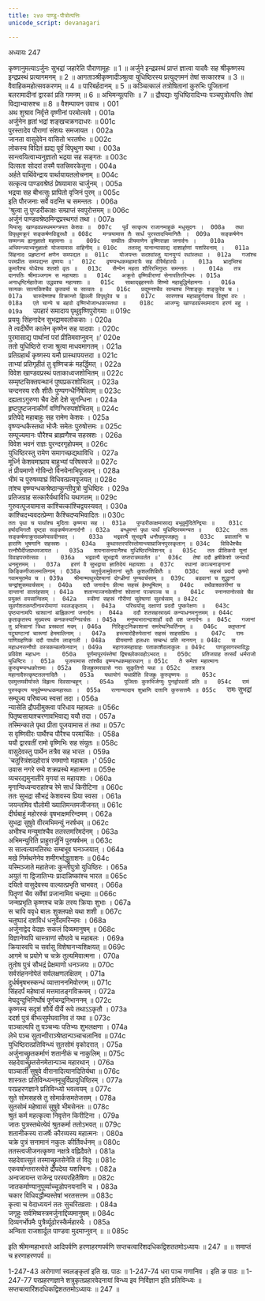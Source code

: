 ```yaml
---
title: २४७ पाण्डु-पौत्रोत्पत्तिः
unicode_script: devanagari

---
```



अध्यायः 247

कृष्णानुमत्याऽर्जुनः सुभद्रां जहारेति पौराणामूहः ॥ 1 ॥ अर्जुने इन्द्रप्रस्थं प्राप्तं ज्ञात्वा यादवैः सह श्रीकृष्णस्य इन्द्रप्रस्थं प्रत्यागमनम् ॥ 2 ॥ आगताञ्श्रीकृष्णादीञ्श्रुत्वा युधिष्ठिरस्य प्रत्युद्गमनं तेषां सत्कारश्च ॥ 3 ॥ वैवाहिकमहोत्सवकरणम् ॥ 4 ॥ पारिबर्हदानम् ॥ 5 ॥ कञ्चित्कालं तत्रोषितानां कुरुभिः पूजितानां बलरामादीनां द्वारकां प्रति गमनम् ॥ 6 ॥ अभिमन्यूत्पत्तिः ॥ 7 ॥ द्रौपद्याः युधिष्ठिरादिभ्यः पञ्चपुत्रोत्पत्तिः तेषां विद्याभ्यासश्च ॥ 8 ॥
वैशम्पायन उवाच ।	001  
अथ शुश्राव निर्वृत्ते वृष्णीनां परमोत्सवे ।	001a  
अर्जुनेन हृतां भद्रां शङ्खचक्रगदाधरः ॥	001c  
पुरस्तादेव पौराणां संशयः समजायत ।	002a  
जानता वासुदेवेन वासितो भरतर्षभः ॥	002c  
लोकस्य विदितं ह्यद्य पूर्वं विपृथुना यथा ।	003a  
सान्त्वयित्वाभ्यनुज्ञातो भद्रया सह सङ्गतः ॥	003c  
दित्सता सोदरां तस्मै पतत्त्रिवरकेतुना ।	004a  
अर्हते पार्थिवेन्द्राय पार्थायायतलोचनाम् ॥	004c  
सत्कृत्य पाण्डवश्रेष्ठं प्रेषयामास चार्जुनम् ।	005a  
भद्रया सह बीभत्सुः प्रापितो वृजिनं पुरम् ॥	005c  
इति पौरजनाः सर्वे वदन्ति च समन्ततः ।	006a  
'श्रुत्वा तु पुण्डरीकाक्षः सम्प्राप्तं स्वपुरोत्तमम् ॥	006c  
अर्जुनं पाण्डवश्रेष्ठमिन्द्रप्रस्थगतं तथा ।	007a  
`यियासुः खाण्डवप्रस्थममन्त्रयत केशवः ॥	007c  
पूर्वं सत्कृत्य राजानमाहुकं मधुसूदनः ।	008a  
तथा विपृथुमक्रूरं सङ्कर्षणविडूरथौ ॥	008c  
मन्त्रयामास तैः सार्धं पुरस्तादभिमानितैः ।	009a  
सङ्कर्षणेन सम्मन्त्र्य ह्यनुज्ञातो महामनाः ॥	009c  
सम्प्रीतः प्रीयमाणेन वृष्णिराज्ञा जनार्दनः ।	010a  
अभिमन्त्र्याभ्यनुज्ञातो योजयामास वाहिनीम् ॥	010c  
ततस्तु यानान्यासाद्य दाशार्हाणां यशस्विनाम् ।	011a  
सिंहनादः प्रहृष्टानां क्षणेन समपद्यत ॥	011c  
योजयन्तः सदश्वांस्तु यानयुग्यं रथांस्तथा ।	012a  
गजांश्च परमप्रीतः समपद्यन्त वृष्णयः ॥'	012c  
वृष्ण्यन्धकमहामात्रैः सह वीरैर्महारथैः ।	013a  
भ्रातृभिश्च कुमारैश्च योधैश्च शतशो वृतः ॥	013c  
सैन्येन महता शौरिरभिगुप्तः समन्ततः ।	014a  
तत्र दानपतिः श्रीमाञ्जगाम स महायशाः ॥	014c  
अक्रूरो वृष्णिवीराणां सेनापतिररिन्दमः ।	015a  
अनाधृष्टिर्महातेजा उद्धवश्च महायशाः ॥	015c  
साक्षाद्बृहस्पतेः शिष्यो महाबुद्धिर्महामनाः ।	016a  
सत्यकः सात्यकिश्चैव कृतवर्मा च सात्वतः ॥	016c  
प्रद्युम्नश्चैव साम्बश्च निशङ्कुः शङ्कुरेव च ।	017a  
चारुदेष्णश्च विक्रान्तो झिल्ली विपृथुरेव च ॥	017c  
सारणश्च महाबाहुर्गदश्च विदुषां वरः ।	018a  
एते चान्ये च बहवो वृष्णिभोजान्धकास्तथा ॥	018c  
आजग्मुः खाण्डवप्रस्थमादाय हरणं बहु ।	019a  
`उपहारं समादाय पृथुवृष्णिपुरोगमाः ॥	019c  
प्रययुः सिंहनादेन सुभद्रामवलोककाः ।	020a  
ते त्वदीर्घेण कालेन कृष्णेन सह यादवाः ।	020c  
पुरमासाद्य पार्थानां परां प्रीतिमवाप्नुवन् ॥'	020e  
ततो युधिष्ठिरो राजा श्रुत्वा माधवमागतम् ।	021a  
प्रतिग्रहार्थं कृष्णस्य यमौ प्रास्थापयत्तदा ॥	021c  
ताभ्यां प्रतिगृहीतं तु वृष्णिचक्रं महर्द्धिमत् ।	022a  
विवेश खाण्डवप्रस्थं पताकाध्वजशोभितम् ॥	022c  
सम्मृष्टसिक्तपन्थानं पुष्पप्रकरशोभितम् ।	023a  
चन्दनस्य रसैः शीतैः पुण्यगन्धैर्निषेवितम् ॥	023c  
दह्यताऽगुरुणा चैव देशे देशे सुगन्धिना ।	024a  
हृष्टपुष्टजनाकीर्णं वणिग्भिरुपशोभितम् ॥	024c  
प्रतिपेदे महाबाहुः सह रामेण केशवः ।	025a  
वृष्ण्यन्धकैस्तथा भोजैः समेतः पुरुषोत्तमः ॥	025c  
सम्पूज्यमानः पौरैश्च ब्राह्मणैश्च सहस्रशः ।	026a  
विवेश भवनं राज्ञः पुरन्दरगृहोपमम् ॥	026c  
युधिष्ठिरस्तु रामेण समागच्छद्यथाविधि ।	027a  
मूर्ध्नि केशवमाघ्राय बाहुभ्यां परिषस्वजे ॥	027c  
तं प्रीयमाणो गोविन्दो विनयेनाभिपूजयन् ।	028a  
भीमं च पुरुषव्याघ्रं विधिवत्प्रत्यपूजयत् ॥	028c  
तांश्च वृष्ण्यन्धकश्रेष्ठान्कुन्तीपुत्रो युधिष्ठिरः ।	029a  
प्रतिजग्राह सत्कारैर्यथाविधि यथागतम् ॥	029c  
गुरुवत्पूजयामास कांश्चित्कांश्चिद्वयस्यवत् ।	030a  
कांश्चिदभ्यवदत्प्रेम्णा कैश्चिदप्यभिवादितः ॥	030c  
`ततः पृथा च पार्थाश्च मुदिताः कृष्णया सह ।	031a  
पुण्डरीकाक्षमासाद्य बभूवुर्मुदितेन्द्रियाः ॥	031c  
हर्षादभिगतौ दृष्ट्वा सङ्कर्षणजनार्दनौ ।	032a  
बन्धुमन्तं पृथा पार्थं युधिष्ठिरममन्यत ॥	032c  
ततः सङ्कर्षणाक्रूरावप्रमेयावदीनवत् ।	033a  
भद्रवत्यै सुभद्रायै धनौघमुपजह्रतुः ॥	033c  
प्रवालानि च हाराणि भूषणानि सहस्रशः ।	034a  
कुथास्तरपरिस्तोमान्व्याघ्राजिनपुरस्कृतान् ॥	034c  
विविधैश्चैव रत्नौघैर्दीप्तप्रभमजायत ।	035a  
शयनासनयानैश्च युधिष्ठिरनिवेशनम् ॥	035c  
ततः प्रीतिकरो यूनां विवाहपरमोत्सवः ।	036a  
भद्रवत्यै सुभद्रायै सप्तरात्रमवर्तत ॥'	036c  
तेषां ददौ हृषीकेशो जन्यार्थे धनमुत्तमम् ।	037a  
हरणं वै सुभद्राया ज्ञातिदेयं महायशाः ॥	037c  
रथानां काञ्चनाङ्गानां किङ्किणीजालमालिनाम् ।	038a  
चतुर्युजामुपेतानां सूतैः कुशलशिक्षितैः ॥	038c  
सहस्रं प्रददौ कृष्णो गवामयुतमेव च ।	039a  
श्रीमान्माथुरदेश्यानां दोग्ध्रीणां पुण्यवर्चसाम् ॥	039c  
बडवानां च शुद्धानां चन्द्रांशुसमवर्चसाम् ।	040a  
ददौ जनार्दनः प्रीत्या सहस्रं हेमभूषितम् ॥	040c  
तथैवाश्वतरीणां च दान्तानां वातरंहसाम् ।	041a  
शतान्यञ्जनकेशीनां श्वेतानां पञ्चपञ्च च ॥	041c  
स्नानपानोत्सवे चैव प्रयुक्तं वयसान्वितम् ।	042a  
स्त्रीणां सहस्रं गौरीणां सुवेषाणां सुवर्चसाम् ॥	042c  
सुवर्णशतकण्ठीनामरोमाणां स्वलङ्कृताम् ।	043a  
परिचर्यासु दक्षाणां प्रददौ पुष्करेक्षणः ॥	043c  
पृष्ठ्यानामपि चाश्वानां बाह्लिकानां जनार्दनः ।	044a  
ददौ शतसहस्राख्यं कन्याधनमनुत्तमम् ॥	044c  
कृताकृतस्य मुख्यस्य कनकस्याग्निवर्चसः ।	045a  
मनुष्यभारान्दाशार्हो ददौ दश जनार्दनः ॥	045c  
गजानां तु प्रभिन्नानां त्रिधा प्रस्रवतां मदम् ।	046a  
गिरिकूटनिकाशानां समरेष्वनिवर्तिनाम् ॥	046c  
क्लृप्तानां पटुघण्टानां चारूणां हेममालिनाम् ।	047a  
हस्त्यारोहैरुपेतानां सहस्रं साहसप्रियः ॥	047c  
रामः पाणिग्रहणिकं ददौ पार्थाय लाङ्गली ।	048a  
प्रीयमाणो हलधरः सम्बन्धं प्रति मानयन् ॥	048c  
स महाधनरत्नौघो वस्त्रकम्बलफेनवान् ।	049a  
महागजमहाग्राहः पताकाशैवलाकुलः ॥	049c  
पाण्डुसागरमाविद्धः प्रविवेश महाधनः ।	050a  
पूर्णमापूरयंस्तेषां द्विषच्छोकावहोऽभवत् ॥	050c  
प्रतिजग्राह तत्सर्वं धर्मराजो युधिष्टिरः ।	051a  
पूजयामास तांश्चैव वृष्ण्यन्धकमहारथान् ॥	051c  
ते समेता महात्मानः कुरुवृष्ण्यन्धकोत्तमाः ।	052a  
विजह्रुरमरावासे नराः सुकृतिनो यथा ॥	052c  
तत्रतत्र महानादैरुत्कृष्टतलनादितैः ।	053a  
यथायोगं यथाप्रीति विजह्रुः कुरुवृष्णयः ॥	053c  
एवमुत्तमवीर्यास्ते विहृत्य दिवसान्बहून् ।	054a  
पूजिताः कुरुभिर्जग्मुः पुनर्द्वारवतीं प्रति ॥	054c  
रामं पुरुस्कृत्य ययुर्वृष्म्यन्धकमहारथाः ।	055a  
रत्नान्यादाय शुभ्राणि दत्तानि कुरुसत्तमैः ॥	055c  
`रामः सुभद्रां सम्पूज्य परिष्वज्य स्वसां तदा ।	056a  
न्यासेति द्रौपदीमुक्त्वा परिधाय महाबलः ॥	056c  
पितृष्वसायाश्चरणावभिवाद्य ययौ तदा ।	057a  
तस्मिन्काले पृथा प्रीता पूजयामास तं तथा ॥	057c  
स वृष्णिवीरः पार्थैश्च पौरैश्च परमार्चितः ।	058a  
ययौ द्वारवतीं रामो वृष्णिभिः सह संयुतः ॥	058c  
वासुदेवस्तु पार्थेन तत्रैव सह भारत ।	059a  
`चतुस्त्रिंशदहोरात्रं रममाणो महाबलः ।'	059c  
उवास नगरे रम्ये शक्रप्रस्थे महात्मना ॥	059e  
व्यचरद्यमुनातीरे मृगयां स महायशाः ।	060a  
मृगान्विध्यन्वराहांश्च रेमे सार्धं किरीटिना ॥	060c  
ततः सुभद्रा सौभद्रं केशवस्य प्रिया स्वसा ।	061a  
जयन्तमिव पौलोमी ख्यातिमन्तमजीजनत् ॥	061c  
दीर्घबाहुं महोरस्कं वृषभाक्षमरिन्दमम् ।	062a  
सुभद्रा सुषुवे वीरमभिमन्युं नरर्षभम् ॥	062c  
अभीश्च मन्युमांश्चैव ततस्तमरिमर्दनम् ।	063a  
अभिमन्युरिति प्राहुरार्जुनिं पुरुषर्षभम् ॥	063c  
स सात्वत्यामतिरथः सम्बभूव घनञ्जयात् ।	064a  
मखे निर्मथनेनेव शमीगर्भाद्धुताशनः ॥	064c  
यस्मिञ्जाते महातेजाः कुन्तीपुत्रो युधिष्ठिरः ।	065a  
अयुतं गा द्विजातिभ्यः प्रादान्निष्कांश्च भारत ॥	065c  
दयितो वासुदेवस्य वाल्यात्प्रभृति चाभवत् ।	066a  
पितॄणां चैव सर्वेषां प्रजानामिव चन्द्रमाः ॥	066c  
जन्मप्रभृति कृष्णश्च चक्रे तस्य क्रियाः शुभाः ।	067a  
स चापि ववृधे बालः शुक्लपक्षे यथा शशी ॥	067c  
चतुष्पादं दशविधं धनुर्वेदमरिन्दमः ।	068a  
अर्जुनाद्वेद वेदज्ञः सकलं दिव्यमानुषम् ॥	068c  
विज्ञानेष्वपि चास्त्राणां सौष्ठवे च महाबलः ।	069a  
क्रियास्वपि च सर्वासु विशेषानभ्यशिक्षयत् ॥	069c  
आगमे च प्रयोगे च चक्रे तुल्यमिवात्मना ।	070a  
तुतोष पुत्रं सौभद्रं प्रेक्षमाणो धनञ्जयः ॥	070c  
सर्वसंहननोपेतं सर्वलक्षणलक्षितम् ।	071a  
दुर्धर्षमृषभस्कन्धं व्यात्ताननमिवोरगम् ॥	071c  
सिंहदर्पं महेष्वासं मत्तमातङ्गविक्रमम् ।	072a  
मेघदुन्दुभिनिर्घोषं पूर्णचन्द्रनिभाननम् ॥	072c  
कृष्णस्य सदृशं शौर्ये वीर्ये रूपे तथाऽऽकृतौ ।	073a  
ददर्श पुत्रं बीभत्सुर्मघवानिव तं यथा ॥	073c  
पाञ्चाल्यपि तु पञ्चभ्यः पतिभ्यः शुभलक्षणा ।	074a  
लेभे पञ्च सुतान्वीराञ्श्रेष्ठान्पञ्चाचलानिव ॥	074c  
युधिष्ठिरात्प्रतिविन्ध्यं सुतसोमं वृकोदरात् ।	075a  
अर्जुनाच्छ्रुतकर्माणं शतानीकं च नाकुलिम् ॥	075c  
सहदेवाच्छ्रुतसेनमेतान्पञ्च महारथान् ।	076a  
पाञ्चाली सुषुवे वीरानादित्यानदितिर्यथा ॥	076c  
शास्त्रतः प्रतिविन्ध्यन्तमूचुर्विप्रायुधिष्ठिरम् ।	077a  
परप्रहरणज्ञाने प्रतिविन्ध्यो भवत्वयम् ॥	077c  
सुते सोमसहस्रे तु सोमार्कसमतेजसम् ।	078a  
सुतसोमं महेष्वासं सुषुवे भीमसेनतः ॥	078c  
श्रुतं कर्म महत्कृत्वा निवृत्तेन किरीटिना ।	079a  
जातः पुत्रस्तथेत्येवं श्रुतकर्मा ततोऽभवत् ॥	079c  
शतानीकस्य राजर्षेः कौरव्यस्य महात्मनः ।	080a  
चक्रे पुत्रं सनामानं नकुलः कीर्तिवर्धनम् ॥	080c  
ततस्त्वजीजनत्कृष्णा नक्षत्रे वह्निदैवते ।	081a  
सहदेवात्सुतं तस्माच्छ्रुतसेनेति तं विदुः ॥	081c  
एकवर्षान्तरास्त्वेते द्रौपदेया यशस्विनः ।	082a  
अन्वजायन्त राजेन्द्र परस्परहितैषिणः ॥	082c  
जातकर्माण्यानुपूर्व्याच्चूडोपनयनानि च ।	083a  
चकार विधिवद्धौम्यस्तेषां भरतसत्तम ॥	083c  
कृत्वा च वेदाध्ययनं ततः सुचरितव्रताः ।	084a  
जगृहुः सर्वमिष्वस्त्रमर्जुनाद्दिव्यमानुषम् ॥	084c  
दिव्यगर्भोपमैः पुत्रैर्व्यूढोरस्कैर्महारथैः ।	085a  
अन्विता राजशार्दूल पाण्डवा मुदमाप्नुवन् ॥ ॥	085c  

इति श्रीमन्महाभारते आदिपर्वणि हरणाहरणपर्वणि सप्तचत्वारिंशदधिकद्विशततमोऽध्यायः ॥ 247 ॥ ॥ समाप्तं च हरणाहरणपर्व ॥

1-247-43 अरोगाणां स्वलङ्कृतां इति ख. पाठः ॥ 1-247-74 धरा पञ्च गणानिव । इति ङ पाठः ॥ 1-247-77 परप्रहरणज्ञाने शत्रुकृतप्रहारवेदनायां विन्ध्य इव निर्विज्ञान इति प्रतिविन्ध्यः ॥ सप्तचत्वारिंशदधिकद्विशततमोऽध्यायः ॥ 247 ॥